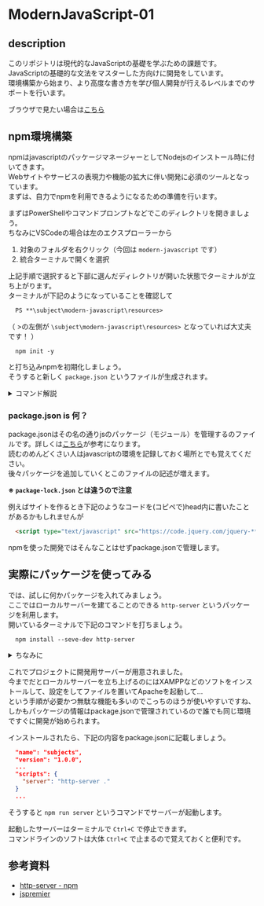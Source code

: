 # ModernJavaScript-01

## description

このリポジトリは現代的なJavaScriptの基礎を学ぶための課題です。  
JavaScriptの基礎的な文法をマスターした方向けに開発をしています。  
環境構築から始まり、より高度な書き方を学び個人開発が行えるレベルまでのサポートを行います。

ブラウザで見たい場合は[こちら](https://github.com/ken7253/subjects/blob/master/modern-javascript/01/README.md)

## npm環境構築

npmはjavascriptのパッケージマネージャーとしてNodejsのインストール時に付いてきます。  
Webサイトやサービスの表現力や機能の拡大に伴い開発に必須のツールとなっています。  
まずは、自力でnpmを利用できるようになるための準備を行います。  

まずはPowerShellやコマンドプロンプトなどでこのディレクトリを開きましょう。  
ちなみにVSCodeの場合は左のエクスプローラーから

1. 対象のフォルダを右クリック（今回は `modern-javascript` です）
2. 統合ターミナルで開くを選択

上記手順で選択すると下部に選んだディレクトリが開いた状態でターミナルが立ち上がります。  
ターミナルが下記のようになっていることを確認して  

```ps
  PS **\subject\modern-javascript\resources> 
```

（ >の左側が `\subject\modern-javascript\resources>` となっていれば大丈夫です！ ）  

```shell
  npm init -y
```

と打ち込みnpmを初期化しましょう。  
そうすると新しく `package.json` というファイルが生成されます。

<details>
<summary>コマンド解説</summary>

基本的にコマンドラインの操作では最初につかいたいソフト＋オプションや引数を記載することでプログラムを実行します。  
今回の場合は

| npm                       | init                       | -y        |
| ------------------------- | -------------------------- | --------- |
| npmというプログラムを実行 | 初期化（セットアップ）する | 全部Yesで |

というふうに指示をしています。  
なのでgitの場合は…

| git               | init                       |
| ----------------- | -------------------------- |
| gitというソフトで | 初期化（セットアップ）する |

という意味になります。  
コマンドの意味を覚えておくと応用が効くので非常に便利です。  

</details>

### package.json is 何？

package.jsonはその名の通りjsのパッケージ（モジュール）を管理するのファイルです。詳しくは[こちら](https://qiita.com/righteous/items/e5448cb2e7e11ab7d477)が参考になります。  
読むのめんどくさい人はjavascriptの環境を記録しておく場所とでも覚えてください｡  
後々パッケージを追加していくとこのファイルの記述が増えます。  

**※ `package-lock.json` とは違うので注意**

例えばサイトを作るとき下記のようなコードを(コピペで)head内に書いたことがあるかもしれませんが  

```html
  <script type="text/javascript" src="https://code.jquery.com/jquery-***.min.js"></script>
```

npmを使った開発ではそんなことはせずpackage.jsonで管理します。  

## 実際にパッケージを使ってみる

では、試しに何かパッケージを入れてみましょう。  
ここではローカルサーバーを建てることのできる `http-server` というパッケージを利用します。  
開いているターミナルで下記のコマンドを打ちましょう。  

```npm
  npm install --seve-dev http-server
```

<details>
<summary>ちなみに</summary>

上記のコマンドは意味がわかりやすいように長めに書いていますが
省略することも可能です。  

| full | npm               | install          | --seve-dev             | http-server   |
| ---- | ----------------- | ---------------- | ---------------------- | ------------- |
| 短縮 | npm               | i                | -D                     | http-server   |
| 意味 | npmというソフトで | インストールする | 開発用パッケージとして | http-serverを |

慣れてくるとめんどくさいので短縮します。

</details>

これでプロジェクトに開発用サーバーが用意されました。  
今までだとローカルサーバーを立ち上げるのにはXAMPPなどのソフトをインストールして、設定をしてファイルを置いてApacheを起動して…  
という手順が必要かつ無駄な機能も多いのでこっちのほうが使いやすいですね、しかもパッケージの情報はpackage.jsonで管理されているので誰でも同じ環境ですぐに開発が始められます。  

インストールされたら、下記の内容をpackage.jsonに記載しましょう。

```json
  "name": "subjects",
  "version": "1.0.0",
  ...
  "scripts": {
    "server": "http-server ."
  }
  ...
```

そうすると `npm run server` というコマンドでサーバーが起動します。  

起動したサーバーはターミナルで `Ctrl+C` で停止できます。  
コマンドラインのソフトは大体 `Ctrl+C` で止まるので覚えておくと便利です。  

## 参考資料

- [http-server - npm](https://www.npmjs.com/package/http-server)
- [jspremier](https://jsprimer.net/)
